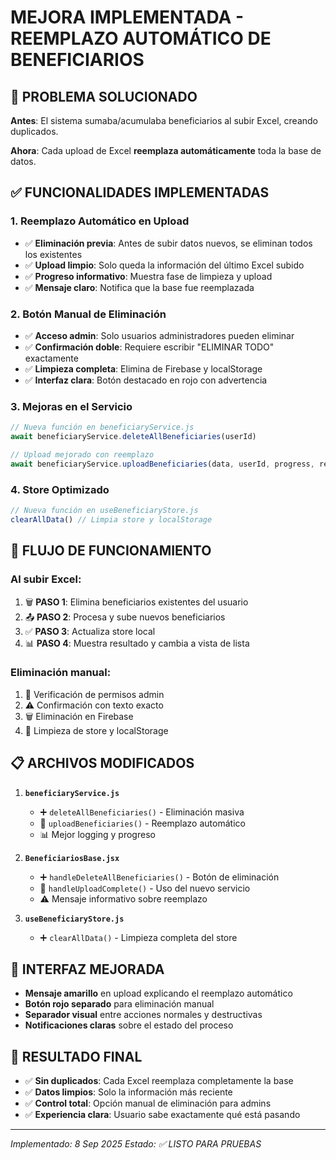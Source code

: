 # MEJORA IMPLEMENTADA - REEMPLAZO AUTOMÁTICO DE BENEFICIARIOS

## 🎯 PROBLEMA SOLUCIONADO

**Antes**: El sistema sumaba/acumulaba beneficiarios al subir Excel, creando duplicados.

**Ahora**: Cada upload de Excel **reemplaza automáticamente** toda la base de datos.

## ✅ FUNCIONALIDADES IMPLEMENTADAS

### 1. **Reemplazo Automático en Upload**
- ✅ **Eliminación previa**: Antes de subir datos nuevos, se eliminan todos los existentes
- ✅ **Upload limpio**: Solo queda la información del último Excel subido
- ✅ **Progreso informativo**: Muestra fase de limpieza y upload
- ✅ **Mensaje claro**: Notifica que la base fue reemplazada

### 2. **Botón Manual de Eliminación**
- ✅ **Acceso admin**: Solo usuarios administradores pueden eliminar
- ✅ **Confirmación doble**: Requiere escribir "ELIMINAR TODO" exactamente
- ✅ **Limpieza completa**: Elimina de Firebase y localStorage
- ✅ **Interfaz clara**: Botón destacado en rojo con advertencia

### 3. **Mejoras en el Servicio**
```javascript
// Nueva función en beneficiaryService.js
await beneficiaryService.deleteAllBeneficiaries(userId)

// Upload mejorado con reemplazo
await beneficiaryService.uploadBeneficiaries(data, userId, progress, replaceAll=true)
```

### 4. **Store Optimizado**
```javascript
// Nueva función en useBeneficiaryStore.js
clearAllData() // Limpia store y localStorage
```

## 🔧 FLUJO DE FUNCIONAMIENTO

### **Al subir Excel:**
1. 🗑️ **PASO 1**: Elimina beneficiarios existentes del usuario
2. 📤 **PASO 2**: Procesa y sube nuevos beneficiarios
3. ✅ **PASO 3**: Actualiza store local
4. 📊 **PASO 4**: Muestra resultado y cambia a vista de lista

### **Eliminación manual:**
1. 🔐 Verificación de permisos admin
2. ⚠️ Confirmación con texto exacto
3. 🗑️ Eliminación en Firebase
4. 🧹 Limpieza de store y localStorage

## 📋 ARCHIVOS MODIFICADOS

1. **`beneficiaryService.js`**
   - ➕ `deleteAllBeneficiaries()` - Eliminación masiva
   - 🔄 `uploadBeneficiaries()` - Reemplazo automático
   - 📊 Mejor logging y progreso

2. **`BeneficiariosBase.jsx`**
   - ➕ `handleDeleteAllBeneficiaries()` - Botón de eliminación
   - 🔄 `handleUploadComplete()` - Uso del nuevo servicio
   - ⚠️ Mensaje informativo sobre reemplazo

3. **`useBeneficiaryStore.js`**
   - ➕ `clearAllData()` - Limpieza completa del store

## 🎨 INTERFAZ MEJORADA

- **Mensaje amarillo** en upload explicando el reemplazo automático
- **Botón rojo separado** para eliminación manual
- **Separador visual** entre acciones normales y destructivas
- **Notificaciones claras** sobre el estado del proceso

## 🚀 RESULTADO FINAL

- ✅ **Sin duplicados**: Cada Excel reemplaza completamente la base
- ✅ **Datos limpios**: Solo la información más reciente
- ✅ **Control total**: Opción manual de eliminación para admins
- ✅ **Experiencia clara**: Usuario sabe exactamente qué está pasando

---
*Implementado: 8 Sep 2025*
*Estado: ✅ LISTO PARA PRUEBAS*
